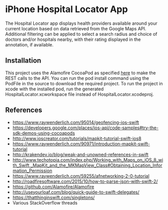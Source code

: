 # iPhone Hospital Locator App

The Hospital Locator app displays health providers available around your current location based on data retrieved from the Google Maps API.  Additional filtering can be applied to select a search radius and choice of doctors and/or hospitals nearby, with their rating displayed in the annotation, if available.

## Installation

This project uses the Alamofire CocoaPod as specified [here](https://github.com/Alamofire/Alamofire) to make the REST calls to the API. You can run the pod install command using the PodFile in the source to download the required project.
To run the project in xcode with the installed pod, run the generated HospitalLocator.xcworkspace file instead of HospitalLocator.xcodeproj.  

## References

* https://www.raywenderlich.com/95014/geofencing-ios-swift
* https://developers.google.com/places/ios-api/code-samples#try-the-sdk-demos-using-cocoapods
* http://www.ioscreator.com/tutorials/mapkit-tutorial-swift-ios8
* https://www.raywenderlich.com/90971/introduction-mapkit-swift-tutorial
* http://krakendev.io/blog/weak-and-unowned-references-in-swift
* http://www.techotopia.com/index.php/Working_with_Maps_on_iOS_8_with_Swift,_MapKit_and_the_MKMapView_Class#Obtaining_Location_Information_Permission
* https://www.raywenderlich.com/59255/afnetworking-2-0-tutorial
* http://roadfiresoftware.com/2015/10/how-to-parse-json-with-swift-2/
* https://github.com/Alamofire/Alamofire
* http://useyourloaf.com/blog/quick-guide-to-swift-delegates/
* https://thatthinginswift.com/singletons/
* Various StackOverflow threads

